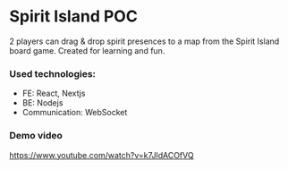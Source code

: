 # Spirit Island POC

2 players can drag & drop spirit presences to a map from the Spirit Island board game. Created for learning and fun.

### Used technologies:
  - FE: React, Nextjs
  - BE: Nodejs
  - Communication: WebSocket

### Demo video
https://www.youtube.com/watch?v=k7JldACOfVQ
